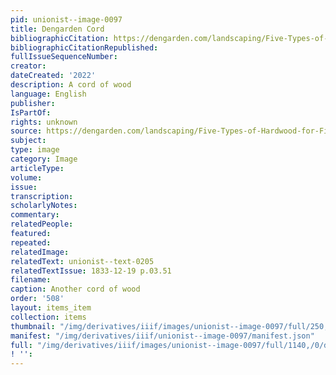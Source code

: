 ```yaml
---
pid: unionist--image-0097
title: Dengarden Cord
bibliographicCitation: https://dengarden.com/landscaping/Five-Types-of-Hardwood-for-Firewood
bibliographicCitationRepublished: 
fullIssueSequenceNumber: 
creator: 
dateCreated: '2022'
description: A cord of wood
language: English
publisher: 
IsPartOf: 
rights: unknown
source: https://dengarden.com/landscaping/Five-Types-of-Hardwood-for-Firewood
subject: 
type: image
category: Image
articleType: 
volume: 
issue: 
transcription: 
scholarlyNotes: 
commentary: 
relatedPeople: 
featured: 
repeated: 
relatedImage: 
relatedText: unionist--text-0205
relatedTextIssue: 1833-12-19 p.03.51
filename: 
caption: Another cord of wood
order: '508'
layout: items_item
collection: items
thumbnail: "/img/derivatives/iiif/images/unionist--image-0097/full/250,/0/default.jpg"
manifest: "/img/derivatives/iiif/unionist--image-0097/manifest.json"
full: "/img/derivatives/iiif/images/unionist--image-0097/full/1140,/0/default.jpg"
! '': 
---
```

